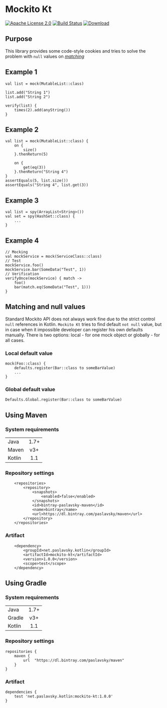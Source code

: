 # Mockito Kt

[![Apache License 2.0](https://img.shields.io/badge/license-Apache%202.0-brightgreen.svg)](http://www.apache.org/licenses/LICENSE-2.0)
[![Build Status](https://travis-ci.org/paslavsky/mockito-kt.svg?branch=master)](https://travis-ci.org/paslavsky/mockito-kt)
[ ![Download](https://api.bintray.com/packages/paslavsky/maven/mockito-kt/images/download.svg) ](https://bintray.com/paslavsky/maven/mockito-kt/_latestVersion)

## Purpose

This library provides some code-style cookies and tries to solve the problem with `null` values on [*matching*](http://docs.mockito.googlecode.com/hg/1.9.5/org/mockito/Matchers.html)

## Example 1
```
val list = mock(MutableList::class)

list.add("String 1")
list.add("String 2")

verify(list) {
    times(2).add(anyString())
}
```

## Example 2
```
val list = mock(MutableList::class) {
    on {
        size()
    }.thenReturn(5)

    on {
        get(eq(3))
    }.thenReturn("String 4")
}
assertEquals(5, list.size())
assertEquals("String 4", list.get(3))
```

## Example 3
```
val list = spy(ArrayList<String>())
val set = spy(HashSet::class) {
    ...
}
```
## Example 4
```
// Mocking
val mockService = mock(ServiceClass::class)
// Test
mockService.foo()
mockService.bar(SomeData("Test", 1))
// Verification
verifyOnce(mockService) { match ->
    foo()
    bar(match.eq(SomeData("Test", 1)))
}

```

## Matching and null values
Standard Mockito API does not always work fine due to the strict control `null` references in Kotlin. `Mockito Kt` tries to find default `not null` value, but in case when it impossible developer can register his own defaults manually. There is two options: local - for one mock object or globally - for all cases.

### Local default value
```
mock(Foo::class) {
    defaults.register(Bar::class to someBarValue)
    ...
}
```

### Global default value
```
Defaults.Global.register(Bar::class to someBarValue)
```

## Using Maven
### System requirements
|        |            |
| ------ | :--------: |
| Java   | 1.7+       |
| Maven  | v3+        |
| Kotlin | 1.1        |

### Repository settings
```
    <repositories>
        <repository>
            <snapshots>
                <enabled>false</enabled>
            </snapshots>
            <id>bintray-paslavsky-maven</id>
            <name>bintray</name>
            <url>https://dl.bintray.com/paslavsky/maven</url>
        </repository>
    </repositories>
```

### Artifact
```
    <dependency>
        <groupId>net.paslavsky.kotlin</groupId>
        <artifactId>mockito-kt</artifactId>
        <version>1.0.0</version>
        <scope>test</scope>
    </dependency>
```

## Using Gradle
### System requirements
|        |            |
| ------ | :--------: |
| Java   | 1.7+       |
| Gradle | v3+        |
| Kotlin | 1.1        |

### Repository settings
```
repositories {
    maven {
        url  "https://dl.bintray.com/paslavsky/maven" 
    }
}
```

### Artifact
```
dependencies {
    test 'net.paslavsky.kotlin:mockito-kt:1.0.0'
}
```
